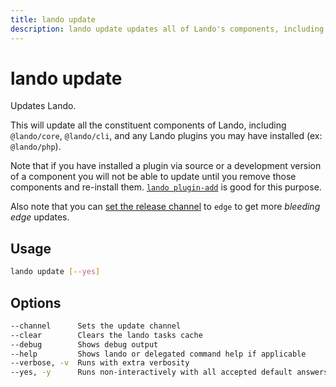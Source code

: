 ```yaml
---
title: lando update
description: lando update updates all of Lando's components, including installed plugins.
---
```


# lando update

Updates Lando.

This will update all the constituent components of Lando, including `@lando/core`, `@lando/cli`, and any Lando plugins you may have installed (ex: `@lando/php`).

Note that if you have installed a plugin via source or a development version of a component you will not be able to update until you remove those components and re-install them. [`lando plugin-add`](./plugin-add.md) is good for this purpose.

Also note that you can [set the release channel](https://docs.lando.dev/core/v3/releases.html) to `edge` to get more _bleeding edge_ updates.

## Usage

```sh
lando update [--yes]
```

## Options

```sh
--channel      Sets the update channel                                                              [array] [choices: "edge", "none", "stable"]
--clear        Clears the lando tasks cache                                                                                           [boolean]
--debug        Shows debug output                                                                                                     [boolean]
--help         Shows lando or delegated command help if applicable                                                                    [boolean]
--verbose, -v  Runs with extra verbosity                                                                                                [count]
--yes, -y      Runs non-interactively with all accepted default answers                                              [boolean] [default: false]
```
